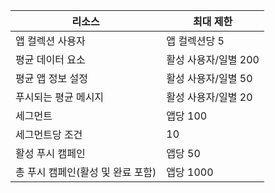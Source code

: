 | 리소스 | 최대 제한 |
| --- | --- |
| 앱 컬렉션 사용자 |앱 컬렉션당 5 |
| 평균 데이터 요소 |활성 사용자/일별 200 |
| 평균 앱 정보 설정 |활성 사용자/일별 50 |
| 푸시되는 평균 메시지 |활성 사용자/일별 20 |
| 세그먼트 |앱당 100 |
| 세그먼트당 조건 |10 |
| 활성 푸시 캠페인 |앱당 50 |
| 총 푸시 캠페인(활성 및 완료 포함) |앱당 1000 |

<!---HONumber=Oct15_HO3-->